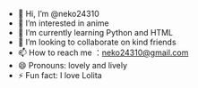 - 👋 Hi, I’m @neko24310
- 👀 I’m interested in anime
- 🌱 I’m currently learning Python and HTML
- 💞️ I’m looking to collaborate on kind friends
- 📫 How to reach me ：neko24310@gmail.com
- 😄 Pronouns: lovely and lively
- ⚡ Fun fact: I love Lolita

<!---
neko24310/neko24310 is a ✨ special ✨ repository because its `README.md` (this file) appears on your GitHub profile.
You can click the Preview link to take a look at your changes.
--->
